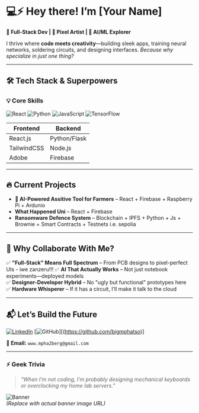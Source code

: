 # 💻⚡ **Hey there! I’m [Your Name]**  

**🚀 Full-Stack Dev | 🎨 Pixel Artist | 🤖 AI/ML Explorer**  

I thrive where **code meets creativity**—building sleek apps, training neural networks, soldering circuits, and designing interfaces. *Because why specialize in just one thing?*  

---

## 🛠 **Tech Stack & Superpowers**  

### **💡 Core Skills**  
![React](https://img.shields.io/badge/React-61DAFB?style=for-the-badge&logo=react&logoColor=black)
![Python](https://img.shields.io/badge/Python-3776AB?style=for-the-badge&logo=python&logoColor=white)
![JavaScript](https://img.shields.io/badge/JavaScript-F7DF1E?style=for-the-badge&logo=javascript&logoColor=black)
![TensorFlow](https://img.shields.io/badge/TensorFlow-FF6F00?style=for-the-badge&logo=tensorflow&logoColor=white)  

| **Frontend**  | **Backend**   
|--------------|---------------|
| React.js     | Python/Flask  |
| TailwindCSS  | Node.js       |
| Adobe        | Firebase      |

---

## 🔥 **Current Projects**  
- **🤖 AI-Powered Assitive Tool for Farmers** – React + Firebase + Raspberry Pi  + Ardunio
- **What Happened Uni** – React + Firebase  
- **Ransomware Defence System** – Blockchain + IPFS + Python + Js + Brownie + Smart Contracts + Testnets i.e. sepolia

---

## 🎯 **Why Collaborate With Me?**  
✅ **"Full-Stack" Means Full Spectrum** – From PCB designs to pixel-perfect UIs  -  iwe zanzeru!!!
✅ **AI That Actually Works** – Not just notebook experiments—deployed models  
✅ **Designer-Developer Hybrid** – No "ugly but functional" prototypes here  
✅ **Hardware Whisperer** – If it has a circuit, I’ll make it talk to the cloud  

---

## 📬 **Let’s Build the Future**  
[![LinkedIn](https://img.shields.io/badge/LinkedIn-0A66C2?style=for-the-badge&logo=linkedin&logoColor=white)](YOUR_LINK)
[![GitHub](https://img.shields.io/badge/GitHub-181717?style=for-the-badge&logo=github&logoColor=white)][(https://github.com/bigmphatso)]
 

**📧 Email:** `www.mpha2berg@gmail.com`  

---

### ⚡ **Geek Trivia**  
> *"When I’m not coding, I’m probably designing mechanical keyboards or overclocking my home lab servers."*  

![Banner](https://via.placeholder.com/800x200/1a1a1a/FFFFFF?text=Code+Design+Build+Repeat)  
*(Replace with actual banner image URL)*  
